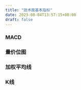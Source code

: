 ```yaml
---
title: "技术面基本指标"
date: 2023-08-04T13:57:15+08:00
draft: false
---
```


### MACD

### 量价位图

### 加权平均线

### K线

